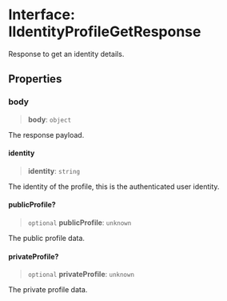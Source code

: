 # Interface: IIdentityProfileGetResponse

Response to get an identity details.

## Properties

### body

> **body**: `object`

The response payload.

#### identity

> **identity**: `string`

The identity of the profile, this is the authenticated user identity.

#### publicProfile?

> `optional` **publicProfile**: `unknown`

The public profile data.

#### privateProfile?

> `optional` **privateProfile**: `unknown`

The private profile data.
